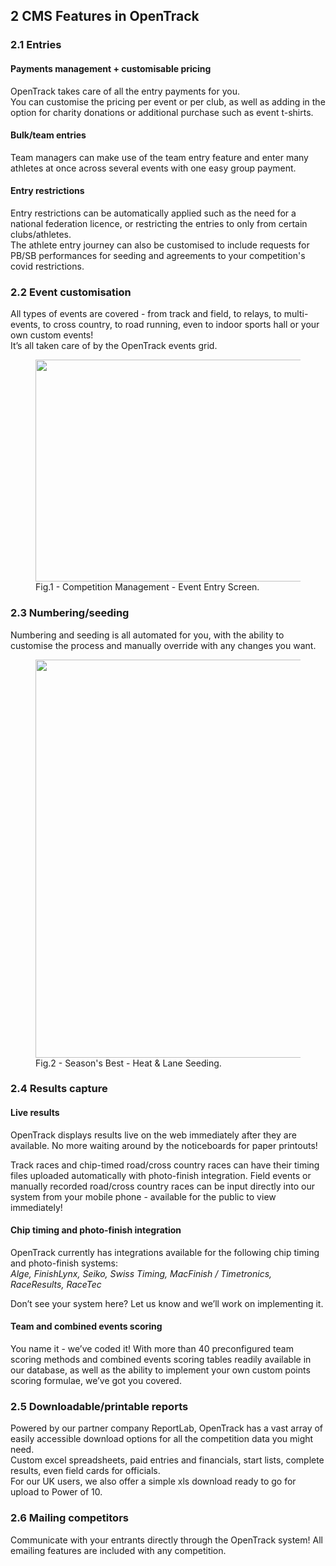 <div markdown="1" data-aos="fade-up">

## __2__ CMS Features in OpenTrack 


<div markdown="1" data-aos="fade-up">

### 2.1 Entries

#### Payments management + customisable pricing
OpenTrack takes care of all the entry payments for you.<br>
You can customise the pricing per event or per club, as well as adding in the option for charity donations or additional purchase such as event t-shirts.

#### Bulk/team entries
Team managers can make use of the team entry feature and enter many athletes at once across several events with one easy group payment.

#### Entry restrictions
Entry restrictions can be automatically applied such as the need for a national federation licence, or restricting the entries to only from certain clubs/athletes.<br>
The athlete entry journey can also be customised to include requests for PB/SB performances for seeding and agreements to your competition's covid restrictions.

</div>


<div markdown="1" data-aos="fade-up">

### 2.2 Event customisation
All types of events are covered - from track and field, to relays, to multi-events, to cross country, to road running, even to indoor sports hall or your own custom events!<br>
It’s all taken care of by the OpenTrack events grid.

<figure data-aos="fade-up">
  <img src="../assets/img/screens/cms_3_2_event_entry.png" 
 width="1077" height="355" />
  <figcaption>Fig.1 - Competition Management - Event Entry Screen.</figcaption>
</figure>

</div>


<div markdown="1" data-aos="fade-up">

### 2.3 Numbering/seeding
Numbering and seeding is all automated for you, with the ability to customise the process and manually override with any changes you want.

<figure data-aos="fade-up">
  <img src="../assets/img/screens/cms_3_2_seeding.png" 
 width="1532" height="637" />
  <figcaption>Fig.2 - Season's Best - Heat & Lane Seeding.</figcaption>
</figure>

</div>


<div markdown="1" data-aos="fade-up">

### 2.4 Results capture

#### Live results
OpenTrack displays results live on the web immediately after they are available. No more waiting around by the noticeboards for paper printouts!

Track races and chip-timed road/cross country races can have their timing files uploaded automatically with photo-finish integration. Field events or manually recorded road/cross country races can be input directly into our system from your mobile phone - available for the public to view immediately!

#### Chip timing and photo-finish integration
OpenTrack currently has integrations available for the following chip timing and photo-finish systems:<br>
<i>Alge, FinishLynx, Seiko, Swiss Timing, MacFinish / Timetronics, RaceResults, RaceTec</i>

Don’t see your system here? Let us know and we’ll work on implementing it.

#### Team and combined events scoring
You name it - we’ve coded it! With more than 40 preconfigured team scoring methods and combined events scoring tables readily available in our database, as well as the ability to implement your own custom points scoring formulae, we’ve got you covered.
</div>


<div markdown="1" data-aos="fade-up">

### 2.5 Downloadable/printable reports
Powered by our partner company ReportLab, OpenTrack has a vast array of easily accessible download options for all the competition data you might need.<br>
Custom excel spreadsheets, paid entries and financials, start lists, complete results, even field cards for officials.<br>
For our UK users, we also offer a simple xls download ready to go for upload to Power of 10.

</div>


<div markdown="1" data-aos="fade-up">

### 2.6 Mailing competitors
Communicate with your entrants directly through the OpenTrack system! All emailing features are included with any competition.

</div>


</div>
